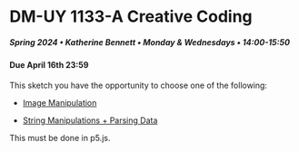 # DM-UY 1133-A Creative Coding
##### Spring 2024 • Katherine Bennett • Monday & Wednesdays • 14:00-15:50

####  Due  April 16th 23:59 


This sketch you have the opportunity to choose one of the following:


* [Image Manipulation](Image_Text_Sketch.md)

* [String Manipulations + Parsing Data](StringManipulation.md)

This must be done in p5.js.

